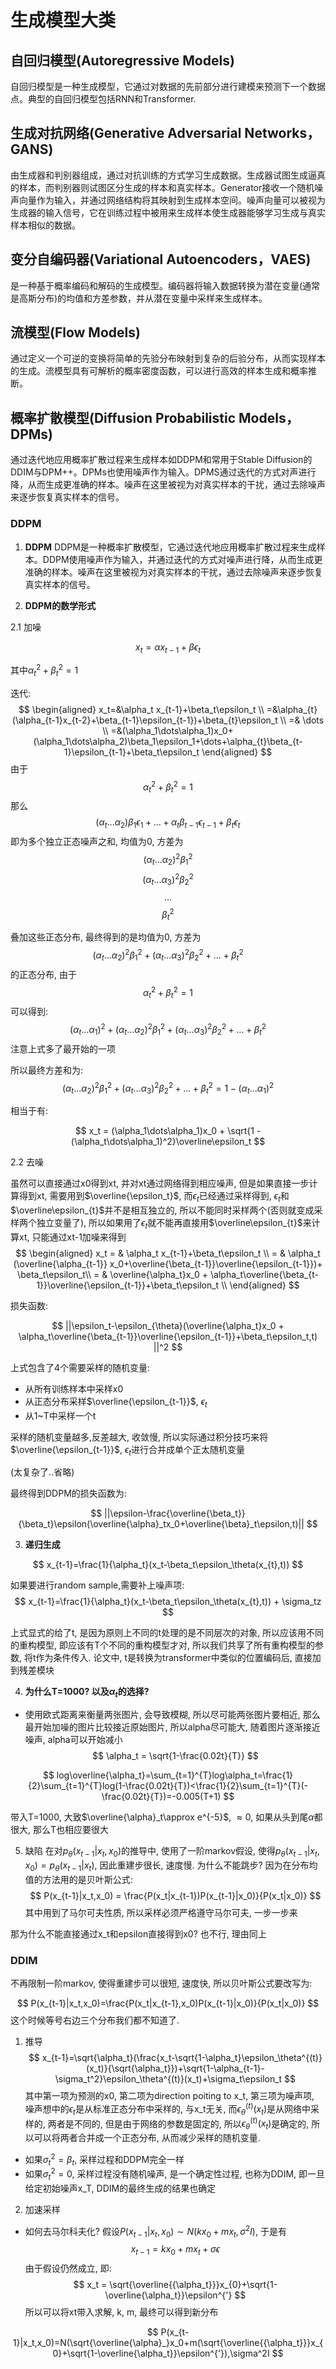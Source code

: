 

# 生成模型大类

## 自回归模型(Autoregressive Models)
自回归模型是一种生成模型，它通过对数据的先前部分进行建模来预测下一个数据点。典型的自回归模型包括RNN和Transformer.

## 生成对抗网络(Generative Adversarial Networks，GANS)
由生成器和判别器组成，通过对抗训练的方式学习生成数据。生成器试图生成逼真的样本，而判别器则试图区分生成的样本和真实样本。Generator接收一个随机噪声向量作为输入，并通过网络结构将其映射到生成样本空间。噪声向量可以被视为生成器的输入信号，它在训练过程中被用来生成样本使生成器能够学习生成与真实样本相似的数据。

## 变分自编码器(Variational Autoencoders，VAES)
是一种基于概率编码和解码的生成模型。编码器将输入数据转换为潜在变量(通常是高斯分布)的均值和方差参数，并从潜在变量中采样来生成样本。

## 流模型(Flow Models)
通过定义一个可逆的变换将简单的先验分布映射到复杂的后验分布，从而实现样本的生成。流模型具有可解析的概率密度函数，可以进行高效的样本生成和概率推断。

## 概率扩散模型(Diffusion Probabilistic Models，DPMs)
通过迭代地应用概率扩散过程来生成样本如DDPM和常用于Stable Diffusion的DDIM与DPM++。DPMs也使用噪声作为输入。DPMS通过迭代的方式对声进行降，从而生成更准确的样本。噪声在这里被视为对真实样本的干扰，通过去除噪声来逐步恢复真实样本的信号。

### DDPM

1. **DDPM**
DDPM是一种概率扩散模型，它通过迭代地应用概率扩散过程来生成样本。DDPM使用噪声作为输入，并通过迭代的方式对噪声进行降，从而生成更准确的样本。噪声在这里被视为对真实样本的干扰，通过去除噪声来逐步恢复真实样本的信号。

2. **DDPM的数学形式**

2.1 加噪

$$
x_t=\alpha x_{t-1}+\beta\epsilon_t
$$

其中$\alpha_t^2+\beta_t^2=1$
    
迭代:
$$
\begin{aligned}
x_t=&\alpha_t x_{t-1}+\beta_t\epsilon_t \\
   =&\alpha_{t}(\alpha_{t-1}x_{t-2}+\beta_{t-1}\epsilon_{t-1})+\beta_{t}\epsilon_t \\
   =& \dots \\
   =&(\alpha_1\dots\alpha_1)x_0+(\alpha_1\dots\alpha_2)\beta_1\epsilon_1+\dots+\alpha_{t}\beta_{t-1}\epsilon_{t-1}+\beta_t\epsilon_t
\end{aligned}   
$$
由于
$$
\alpha_t^2+\beta_t^2=1
$$
那么 
$$(\alpha_t\dots\alpha_2)\beta_1\epsilon_1+\dots+\alpha_{t}\beta_{t-1}\epsilon_{t-1}+\beta_t\epsilon_t$$
即为多个独立正态噪声之和, 均值为0,  方差为 
$$(\alpha_t\dots\alpha_2)^2\beta_1^2$$ 
$$(\alpha_t\dots\alpha_3)^2\beta_2^2$$
$$\dots$$
$$\beta_t^2$$

叠加这些正态分布, 最终得到的是均值为0,   方差为
$$(\alpha_t\dots\alpha_2)^2\beta_1^2+(\alpha_t\dots\alpha_3)^2\beta_2^2+\dots+\beta_t^2$$
的正态分布, 由于
$$\alpha_t^2+\beta_t^2=1$$
可以得到:
$$(\alpha_t\dots\alpha_1)^2+(\alpha_t\dots\alpha_2)^2\beta_1^2+(\alpha_t\dots\alpha_3)^2\beta_2^2+\dots+\beta_t^2$$
注意上式多了最开始的一项

所以最终方差和为:
$$(\alpha_t\dots\alpha_2)^2\beta_1^2+(\alpha_t\dots\alpha_3)^2\beta_2^2+\dots+\beta_t^2 = 1 - (\alpha_t\dots\alpha_1)^2$$

相当于有:

$$
x_t = (\alpha_1\dots\alpha_1)x_0 + \sqrt{1 - (\alpha_t\dots\alpha_1)^2}\overline\epsilon_t
$$

2.2 去噪

虽然可以直接通过x0得到xt, 并对xt通过网络得到相应噪声, 但是如果直接一步计算得到xt, 需要用到$\overline{\epsilon_t}$, 而$\epsilon_t$已经通过采样得到, $\epsilon_t$和$\overline\epsilon_{t}$并不是相互独立的, 所以不能同时采样两个(否则就变成采样两个独立变量了), 所以如果用了$\epsilon_t$就不能再直接用$\overline\epsilon_{t}$来计算xt, 只能通过xt-1加噪来得到
$$
\begin{aligned}
x_t = & \alpha_t x_{t-1}+\beta_t\epsilon_t \\
    = & \alpha_t (\overline{\alpha_{t-1}} x_0+\overline{\beta_{t-1}}\overline{\epsilon_{t-1}})+ \beta_t\epsilon_t\\
    = & \overline{\alpha_t}x_0 + \alpha_t\overline{\beta_{t-1}}\overline{\epsilon_{t-1}}+\beta_t\epsilon_t \\
\end{aligned}
$$

损失函数:

$$
||\epsilon_t-\epsilon_{\theta}(\overline{\alpha_t}x_0 + \alpha_t\overline{\beta_{t-1}}\overline{\epsilon_{t-1}}+\beta_t\epsilon_t,t) ||^2
$$

上式包含了4个需要采样的随机变量:
-  从所有训练样本中采样x0
-  从正态分布采样$\overline{\epsilon_{t-1}}$, $\epsilon_{t}$
-  从1~T中采样一个t

采样的随机变量越多,反差越大, 收敛慢, 所以实际通过积分技巧来将$\overline{\epsilon_{t-1}}$, $\epsilon_{t}$进行合并成单个正太随机变量

(太复杂了..省略)

最终得到DDPM的损失函数为:

$$
||\epsilon-\frac{\overline{\beta_t}}{\beta_t}\epsilon(\overline{\alpha}_tx_0+\overline{\beta}_t\epsilon,t)||
$$

3. **递归生成**

$$
x_{t-1}=\frac{1}{\alpha_t}(x_t-\beta_t\epsilon_\theta(x_{t},t))
$$

如果要进行random sample,需要补上噪声项:
$$
x_{t-1}=\frac{1}{\alpha_t}(x_t-\beta_t\epsilon_\theta(x_{t},t)) + \sigma_tz
$$

上式显式的给了t, 是因为原则上不同的t处理的是不同层次的对象, 所以应该用不同的重构模型, 即应该有T个不同的重构模型才对, 所以我们共享了所有重构模型的参数, 将t作为条件传入. 论文中, t是转换为transformer中类似的位置编码后, 直接加到残差模块

4. **为什么T=1000? 以及$\alpha_t$的选择?**
- 使用欧式距离来衡量两张图片, 会导致模糊, 所以尽可能两张图片要相近, 那么最开始加噪的图片比较接近原始图片, 所以alpha尽可能大, 随着图片逐渐接近噪声, alpha可以开始减小
$$
\alpha_t = \sqrt{1-\frac{0.02t}{T}}
$$

$$
log\overline{\alpha_t}=\sum_{t=1}^{T}log\alpha_t=\frac{1}{2}\sum_{t=1}^{T}log(1-\frac{0.02t}{T})<\frac{1}{2}\sum_{t=1}^{T}(-\frac{0.02t}{T})=-0.005(T+1)
$$

带入T=1000, 大致$\overline{\alpha}_t\approx e^{-5}$, $\approx 0$, 如果从头到尾$\alpha$都很大, 那么T也相应要很大

5. 缺陷
在对$p_\theta(x_{t-1}|x_t,x_0)$的推导中, 使用了一阶markov假设, 使得$p_\theta(x_{t-1}|x_t,x_0)=p_\theta(x_{t-1}|x_t)$, 因此重建步很长, 速度慢. 为什么不能跳步? 因为在分布均值的方法用的是贝叶斯公式:
$$
P(x_{t-1}|x_t,x_0) = \frac{P(x_t|x_{t-1})P(x_{t-1}|x_0)}{P(x_t|x_0)}
$$
其中用到了马尔可夫性质, 所以采样必须严格遵守马尔可夫, 一步一步来

那为什么不能直接通过x_t和epsilon直接得到x0? 也不行, 理由同上

### DDIM

不再限制一阶markov, 使得重建步可以很短, 速度快, 所以贝叶斯公式要改写为:

$$
P(x_{t-1}|x_t,x_0)=\frac{P(x_t|x_{t-1},x_0)P(x_{t-1}|x_0)}{P(x_t|x_0)}
$$
这个时候等号右边三个分布我们都不知道了.


1. 推导
$$
x_{t-1}=\sqrt{\alpha_t}(\frac{x_t-\sqrt{1-\alpha_t}\epsilon_\theta^{(t)}(x_t)}{\sqrt{\alpha_t}})+\sqrt{1-\alpha_{t-1}-\sigma_t^2}\epsilon_\theta^{(t)}(x_t)+\sigma_t\epsilon_t
$$
其中第一项为预测的x0, 第二项为direction poiting to x_t, 第三项为噪声项, 噪声想中的$\epsilon_t$是从标准正态分布中采样的, 与x_t无关, 而$\epsilon_\theta^{(t)}(x_t)$是从网络中采样的, 两者是不同的, 但是由于网络的参数是固定的, 所以$\epsilon_\theta^{(t)}(x_t)$是确定的, 所以可以将两者合并成一个正态分布, 从而减少采样的随机变量. 
- 如果$\sigma_t^2=\beta_t$, 采样过程和DDPM完全一样
- 如果$\sigma_t^2=0$, 采样过程没有随机噪声, 是一个确定性过程, 也称为DDIM, 即一旦给定初始噪声x_T, DDIM的最终生成的结果也确定



2. 加速采样
- 如何去马尔科夫化?
假设$P(x_{t-1}|x_t,x_0)\sim N(kx_0+mx_t,\sigma^2I)$, 于是有
$$
x_{t-1} = kx_0+mx_t+\sigma\epsilon
$$
由于假设仍然成立, 即:
$$
x_t = \sqrt{\overline{{\alpha_t}}}x_{0}+\sqrt{1-\overline{\alpha_t}}\epsilon^{'}
$$
所以可以将xt带入求解, k, m, 最终可以得到新分布

$$
P(x_{t-1}|x_t,x_0)=N(\sqrt{\overline{\alpha}_}x_0+m(\sqrt{\overline{{\alpha_t}}}x_{0}+\sqrt{1-\overline{\alpha_t}}\epsilon^{'}),\sigma^2I
$$
















